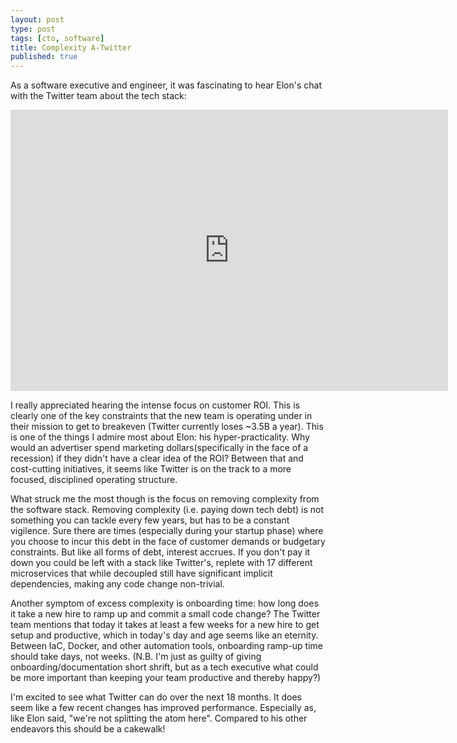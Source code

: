 ```yaml
---
layout: post
type: post
tags: [cto, software]
title: Complexity A-Twitter
published: true
---
```


As a software executive and engineer, it was fascinating to hear Elon's chat with the Twitter team about the tech stack:

<iframe width="700" height="450" src="https://www.youtube.com/embed/vc3i2Q49kWI" frameborder="0" allowfullscreen></iframe><br>

I really appreciated hearing the intense focus on customer ROI.  This is clearly one of the key constraints that the new
team is operating under in their mission to get to breakeven (Twitter currently loses ~3.5B a year).
This is one of the things I admire most about Elon: his hyper-practicality.
Why would an advertiser spend marketing dollars(specifically in the face of a recession) if they didn't have a clear idea of the ROI?
Between that and cost-cutting initiatives, it seems like Twitter is on the track to a more focused, disciplined operating structure.

What struck me the most though is the focus on removing complexity from the software stack.
Removing complexity (i.e. paying down tech debt) is not something you can tackle every few years, but has to be a constant vigilence.
Sure there are times (especially during your startup phase) where you choose to incur this debt in the face of customer demands
or budgetary constraints.  But like all forms of debt, interest accrues.
If you don't pay it down you could be left with a stack like Twitter's, 
replete with 17 different microservices that while decoupled still have significant implicit dependencies, making any code change non-trivial.

Another symptom of excess complexity is onboarding time: how long does it take a new hire to ramp up and commit a small code change?
The Twitter team mentions that today it takes at least a few weeks for a new hire to get setup and productive, which in today's day and age seems like an eternity.
Between IaC, Docker, and other automation tools, onboarding ramp-up time should take days, not weeks.
(N.B. I'm just as guilty of giving onboarding/documentation short shrift, but as a tech executive what could be more important than keeping your team productive and thereby happy?)

I'm excited to see what Twitter can do over the next 18 months.  It does seem like a few recent changes has improved performance.
Especially as, like Elon said, "we're not splitting the atom here".  Compared to his other endeavors this should be a cakewalk!
